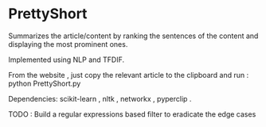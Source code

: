 # PrettyShort
Summarizes the article/content by ranking the sentences of the content and displaying the most prominent ones. 

Implemented using NLP and TFDIF.

From the website , just copy the relevant article to the clipboard and run :
python PrettyShort.py

Dependencies:
scikit-learn ,
nltk ,
networkx ,
pyperclip .

TODO : Build a regular expressions based filter to eradicate the edge cases
